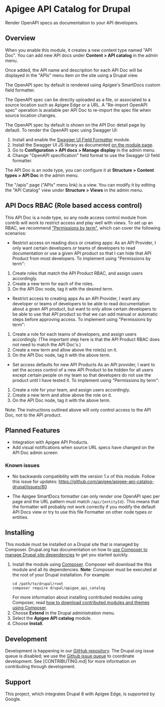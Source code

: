 # Apigee API Catalog for Drupal

Render OpenAPI specs as documentation to your API developers.

## Overview

When you enable this module, it creates a new content type named
"API Doc". You can add new API docs under __Content > API catalog__ in the admin menu.

Once added, the API name and description for each API Doc will be displayed in the
"APIs" menu item on the site using a Drupal view.

The OpenAPI spec by default is rendered using Apigee's SmartDocs custom field formatter.

The OpenAPI spec can be directly uploaded as a file, or associated to a source location
such as Apigee Edge or a URL. A "Re-import OpenAPI spec" operation is available per
API Doc to re-import the spec file when source location changes.

The OpenAPI spec by default is shown on the API Doc detail page by default.
To render the OpenAPI spec using Swagger UI:

1. Install and enable the [Swagger UI Field Formatter](https://www.drupal.org/project/swagger_ui_formatter) module.
2. Install the Swagger UI JS library as documented [on the module page](https://www.drupal.org/project/swagger_ui_formatter).
3. Go to __Configuration > API docs > Manage display__ in the admin menu.
4. Change "OpenAPI specification" field format to use the Swagger UI field formatter.

The API Doc is an node type, you can configure it at __Structure > Content types > API Doc__ in the admin
menu.

The "/apis" page ("APIs" menu link) is a view. You can modify it by editing the "API Catalog" view
under __Structure > Views__ in the admin menu.

## API Docs RBAC (Role based access control)
This API Doc is a node type, so any node access control module from contrib will work to restrict access and play well
with views. To set up an RBAC, we recommend ["Permissions by term"](https://www.drupal.org/project/permissions_by_term),
which can cover the following scenarios:

- Restrict access on reading docs or creating apps:
As an API Provider, I only want certain developers or teams of developers to read documentation or use a given
API product so that I can hide that API Product from most developers.
To implement using "Permissions by term":
1. Create roles that match the API Product RBAC, and assign users accordingly.
2. Create a new term for each of the roles.
3. On the API Doc node, tag it with the desired term.

- Restrict access to creating apps
As an API Provider, I want any developer or teams of developers to be able to read documentation about a given
API product, but want to only allow certain developers to be able to use that API product so that we can add manual or
automatic steps before approving access.
To implement using "Permissions by term":
1. Create a role for each teams of developers, and assign users accordingly. (The important step here is that the
API Product RBAC does not need to match the API Doc's.)
2. Create a new term and allow above the role(s) on it.
3. On the API Doc node, tag it with the above term.

- Set access defaults for new API Products
As an API provider, I want to set the access control of a new API Product to be hidden for all users except
certain people on my team so that developers do not use the product until I have tested it.
To implement using "Permissions by term":
1. Create a role for your team, and assign users accordingly.
2. Create a new term and allow above the role on it.
3. On the API Doc node, tag it with the above term.

Note: The instructions outlined above will only control access to the API Doc, not to the API product.

## Planned Features

- Integration with Apigee API Products.
- Add visual notifications when source URL specs have changed on the API Doc admin screen

### Known issues

- No backwards compatibility with the version 1.x of this module. Follow this issue for updates:
https://github.com/apigee/apigee-api-catalog-drupal/issues/80

- The Apigee SmartDocs formatter can only render one OpenAPI spec per page and the URL pattern
  must match `/api/{entityId}`.  This means that the formatter will probably not work correctly if
  you modify the default API Docs view or try to use this file Formatter on other node types or entities.

## Installing

This module must be installed on a Drupal site that is managed by Composer. Drupal.org has documentation on how to
[use Composer to manage Drupal site dependencies](https://www.drupal.org/docs/develop/using-composer/using-composer-to-manage-drupal-site-dependencies)
to get you started quickly.

1. Install the module using [Composer](https://getcomposer.org/).
  Composer will download the this module and all its dependencies.
  **Note**: Composer must be executed at the root of your Drupal installation.
  For example:
   ```
   cd /path/to/drupal/root
   composer require drupal/apigee_api_catalog
   ```
   For more information about installing contributed modules using Composer, read
   [how to download contributed modules and themes using Composer](https://www.drupal.org/docs/develop/using-composer/using-composer-to-manage-drupal-site-dependencies#managing-contributed).
2. Choose **Extend** in the Drupal administration menu.
3. Select the **Apigee API catalog** module.
4. Choose **Install**.

## Development

Development is happening in our [GitHub repository](https://github.com/apigee/apigee-api-catalog-drupal). The Drupal.org issue
queue is disabled; we use the [Github issue queue](https://github.com/apigee/apigee-api-catalog-drupal) to coordinate
development. See [CONTRIBUTING.md] for more information on contributing through development.

## Support

This project, which integrates Drupal 8 with Apigee Edge, is supported by Google.
